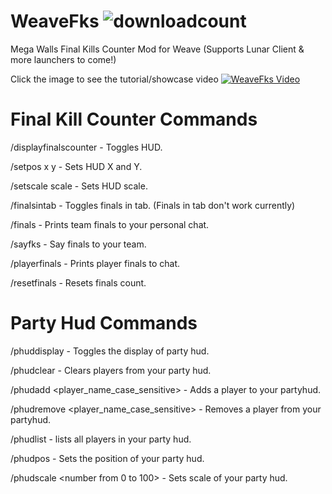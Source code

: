 # WeaveFks <img alt="downloadcount" src="https://img.shields.io/github/downloads/ballmc/weavefks/total" />

Mega Walls Final Kills Counter Mod for Weave (Supports Lunar Client & more launchers to come!) 

Click the image to see the tutorial/showcase video
[![WeaveFks Video](https://img.youtube.com/vi/gOGUhtQOL3E/maxresdefault.jpg)](https://www.youtube.com/watch?v=gOGUhtQOL3E)

# Final Kill Counter Commands

/displayfinalscounter - Toggles HUD.

/setpos x y - Sets HUD X and Y.

/setscale scale - Sets HUD scale.

/finalsintab - Toggles finals in tab. (Finals in tab don't work currently)

/finals - Prints team finals to your personal chat.

/sayfks - Say finals to your team.

/playerfinals - Prints player finals to chat.

/resetfinals - Resets finals count.

# Party Hud Commands

/phuddisplay - Toggles the display of party hud.

/phudclear - Clears players from your party hud.

/phudadd <player_name_case_sensitive> - Adds a player to your partyhud.

/phudremove <player_name_case_sensitive> - Removes a player from your partyhud.

/phudlist - lists all players in your party hud.

/phudpos <x> <y> - Sets the position of your party hud.

/phudscale <number from 0 to 100> - Sets scale of your party hud.
